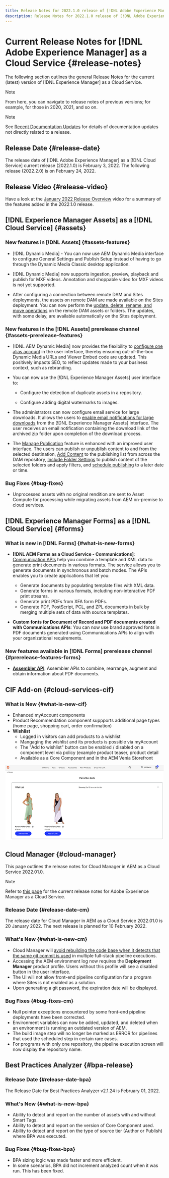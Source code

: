 ```yaml
---
title: Release Notes for 2022.1.0 release of [!DNL Adobe Experience Manager] as a Cloud Service.
description: Release Notes for 2022.1.0 release of [!DNL Adobe Experience Manager] as a Cloud Service.
---
```


# Current Release Notes for [!DNL Adobe Experience Manager] as a Cloud Service {#release-notes}

The following section outlines the general Release Notes for the current (latest) version of [!DNL Experience Manager] as a Cloud Service.

>[!NOTE]
>
>From here, you can navigate to release notes of previous versions; for example, for those in 2020, 2021, and so on.

>[!NOTE]
>
>See [Recent Documentation Updates](https://experienceleague.adobe.com/docs/experience-manager-release-information/aem-release-updates/doc-updates/documentation-updates.html) for details of documentation updates not directly related to a release.

## Release Date {#release-date}

The release date of [!DNL Adobe Experience Manager] as a [!DNL Cloud Service] current release (2022.1.0) is February 3, 2022.
The following release (2022.2.0) is on February 24, 2022.

## Release Video {#release-video}

Have a look at the [January 2022 Release Overview](https://video.tv.adobe.com/v/340120) video for a summary of the features added in the 2022.1.0 release.

## [!DNL Experience Manager Assets] as a [!DNL Cloud Service] {#assets}

### New features in [!DNL Assets] {#assets-features}

* [!DNL Dynamic Media] - You can now use AEM Dynamic Media interface to configure General Settings and Publish Setup instead of having to go through the Dynamic Media Classic desktop application.

* [!DNL Dynamic Media] now supports ingestion, preview, playback and publish for MXF videos. Annotation and shoppable video for MXF videos is not yet supported.

* After configuring a connection between remote DAM and Sites deployments, the assets on remote DAM are made available on the Sites deployment. You can now perform the [update, delete, rename, and move operations](/help/assets/use-assets-across-connected-assets-instances.md) on the remote DAM assets or folders. The updates, with some delay, are available automatically on the Sites deployment.

### New features in the [!DNL Assets] prerelease channel {#assets-prerelease-features}

* [!DNL AEM Dynamic Media] now provides the flexibility to [configure one alias account](../../assets/dynamic-media/dm-alias-account.md) in the user interface, thereby ensuring out-of-the-box Dynamic Media URLs and Viewer Embed code are updated. This positively impacts SEO, to reflect updates made to your business context, such as rebranding.

* You can now use the [!DNL Experience Manager Assets] user interface to:

  * Configure the detection of duplicate assets in a repository.

  * Configure adding digital watermarks to images.

* The administrators can now configure email service for large downloads. It allows the users to [enable email notifications for large downloads](/help/assets/download-assets-from-aem.md#enable-email-notifications-for-large-downloads) from the [!DNL Experience Manager Assets] interface. The user receives an email notification containing the download link of the archived zip folder upon completion of the download process.


* The [Manage Publication](/help/assets/manage-publication.md) feature is enhanced with an improved user interface. The users can publish or unpublish content to and from the selected destination, [Add Content](/help/assets/manage-publication.md#add-content) to the publishing list from across the DAM repository, [Include Folder Settings](/help/assets/manage-publication.md#include-folder-settings) to publish content of the selected folders and apply filters, and [schedule publishing](/help/assets/manage-publication.md#publish-assets-later) to a later date or time.

### Bug Fixes {#bug-fixes}

* Unprocessed assets with no original rendition are sent to Asset Compute for processing while migrating assets from AEM on-premise to cloud services.

## [!DNL Experience Manager Forms] as a [!DNL Cloud Service] {#forms}

### What is new in [!DNL Forms] {#what-is-new-forms}

* **[!DNL AEM Forms as a Cloud Service - Communications]**: [Communication APIs](https://experienceleague.adobe.com/docs/experience-manager-forms-cloud-service/forms/using-communications/aem-forms-cloud-service-communications.html) help you combine a template and XML data to generate print documents in various formats. The service allows you to generate documents in synchronous and batch modes. The APIs enables you to create applications that let you:

  * Generate documents by populating template files with XML data.
  * Generate forms in various formats, including non-interactive PDF print streams.
  * Generate print PDFs from XFA form PDFs.
  * Generate PDF, PostScript, PCL, and ZPL documents in bulk by merging multiple sets of data with source templates.

* **Custom fonts for Document of Record and PDF documents created with Communications APIs**: You can now use brand approved fonts in PDF documents generated using Communications APIs to align with your organizational requirements.

### New features available in [!DNL Forms] prerelease channel {#prerelease-features-forms}

* **[Assembler API](https://www.adobe.io/experience-manager-forms-cloud-service-developer-reference/references/assembler-sync/)**: Assembler APIs to combine, rearrange, augment and obtain information about PDF documents.


## CIF Add-on {#cloud-services-cif}

### What is New {#what-is-new-cif}

* Enhanced myAccount components
* Product Recommendation component suppports additional page types (home page, shopping cart, order confirmation)
* **Wishlist**
  * Logged in visitors can add products to a wishlist
  * Mangaging the wishlist and its products is possible via myAccount
  * The "Add to wishlist" button can be enabled / disabled on a component level via policy (example product teaser, product detail
  * Available as a Core Component and in the AEM Venia Storefront

![Wishlist](/help/assets/CIF/wishlist.png)

## Cloud Manager {#cloud-manager}

This page outlines the release notes for Cloud Manager in AEM as a Cloud Service 2022.01.0.

>[!NOTE]
>
>Refer to [this page](/help/release-notes/release-notes-cloud/release-notes-current.md) for the current release notes for Adobe Experience Manager as a Cloud Service.

### Release Date {#release-date-cm}

The release date for Cloud Manager in AEM as a Cloud Service 2022.01.0 is 20 January 2022. The next release is planned for 10 February 2022.

### What's New {#what-is-new-cm}

* Cloud Manager will [avoid rebuilding the code base when it detects that the same git commit is used](/help/implementing/cloud-manager/getting-access-to-aem-in-cloud/setting-up-project.md#build-artifact-reuse) in multiple full-stack pipeline executions.
* Accessing the AEM environment log now requires the **Deployment Manager** product profile. Users without this profile will see a disabled button in the user interface.
*  The UI will not allow front-end pipeline configuration for a program where Sites is not enabled as a solution. 
* Upon generating a git password, the expiration date will be displayed.

### Bug Fixes {#bug-fixes-cm}

* Null pointer exceptions encountered by some front-end pipeline deployments have been corrected.
* Environment variables can now be added, updated, and deleted when an environment is running an outdated version of AEM.
* The build image step will no longer be marked as ERROR for pipelines that used the scheduled step in certain rare cases.
* For programs with only one repository, the pipeline execution screen will now display the repository name.

## Best Practices Analyzer {#bpa-release}

### Release Date {#release-date-bpa}

The Release Date for Best Practices Analyzer v2.1.24 is February 01, 2022.

### What's New {#what-is-new-bpa}

* Ability to detect and report on the number of assets with and without Smart Tags.
* Ability to detect and report on the version of Core Component used.
* Ability to detect and report on the type of source tier (Author or Publish) where BPA was executed.

### Bug Fixes {#bug-fixes-bpa}

* BPA sizing logic was made faster and more efficient.
* In some scenarios, BPA did not increment analyzed count when it was run. This has been fixed.
